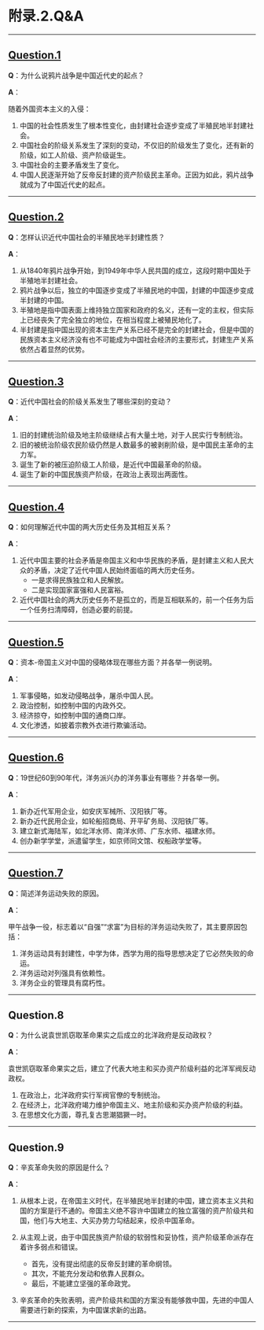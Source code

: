 # **附录.2.Q&A**

---

<a id="1"></a>

## **[Question.1](Chapter.1.md#1)**

**Q**：为什么说鸦片战争是中国近代史的起点？

**A**：

随着外国资本主义的入侵：

1. 中国的社会性质发生了根本性变化，由封建社会逐步变成了半殖民地半封建社会。
2. 中国社会的阶级关系发生了深刻的变动，不仅旧的阶级发生了变化，还有新的阶级，如工人阶级、资产阶级诞生。
3. 中国社会的主要矛盾发生了变化。
4. 中国人民逐渐开始了反帝反封建的资产阶级民主革命。正因为如此，鸦片战争就成为了中国近代史的起点。

---

<a id="2"></a>

## **[Question.2](Chapter.1.md#1)**

**Q**：怎样认识近代中国社会的半殖民地半封建性质？

**A**：

1. 从1840年鸦片战争开始，到1949年中华人民共国的成立，这段时期中国处于半殖地半封建社会。
2. 鸦片战争以后，独立的中国逐步变成了半殖民地的中国，封建的中国逐步变成半封建的中国。
3. 半殖地是指中国表面上维持独立国家和政府的名义，还有一定的主权，但实际上已经丧失了完全独立的地位，在相当程度上被殖民地化了。
4. 半封建是指中国出现的资本主生产关系已经不是完全的封建社会，但是中国的民族资本主义经济没有也不可能成为中国社会经济的主要形式，封建生产关系依然占着显然的优势。

---

<a id="3"></a>

## **[Question.3](Chapter.1.md#3)**

**Q**：近代中国社会的阶级关系发生了哪些深刻的变动？

**A**：

1. 旧的封建统治阶级及地主阶级继续占有大量土地，对于人民实行专制统治。
2. 旧的被统治阶级农民阶级仍然是人数最多的被剥削阶级，是中国民主革命的主力军。
3. 诞生了新的被压迫阶级工人阶级，是近代中国最革命的阶级。
4. 诞生了新的中国民族资产阶级，在政治上表现出两面性。

---

<a id="4"></a>

## **[Question.4](Chapter.1.md#4)**

**Q**：如何理解近代中国的两大历史任务及其相互关系？

**A**：

1. 近代中国主要的社会矛盾是帝国主义和中华民族的矛盾，是封建主义和人民大众的矛盾，决定了近代中国人民始终面临的两大历史任务。
      - 一是求得民族独立和人民解放。
      - 二是实现国家富强和人民富裕。
2. 近代中国社会的两大历史任务不是孤立的，而是互相联系的，前一个任务为后一个任务扫清障碍，创造必要的前提。

---

<a id="5"></a>

## **[Question.5](Chapter.1.md#5)**

**Q**：资本-帝国主义对中国的侵略体现在哪些方面？并各举一例说明。

**A**：

1. 军事侵略，如发动侵略战争，屠杀中国人民。
2. 政治控制，如控制中国的内政外交。
3. 经济掠夺，如控制中国的通商口岸。
4. 文化渗透，如披着宗教外衣进行欺骗活动。

---

<a id="6"></a>

## **[Question.6](Chapter.2.md#6)**

**Q**：19世纪60到90年代，洋务派兴办的洋务事业有哪些？并各举一例。

**A**：

1. 新办近代军用企业，如安庆军械所、汉阳铁厂等。
2. 新办近代民用企业，如轮船招商局、开平矿务局、汉阳铁厂等。
3. 建立新式海陆军，如北洋水师、南洋水师、广东水师、福建水师。
4. 创办新学学堂，派遣留学生，如京师同文馆、权船政学堂等。

---

<a id="7"></a>

## **[Question.7](Chapter.2.md#7)**

**Q**：简述洋务运动失败的原因。

**A**：

甲午战争一役，标志着以“自强”“求富”为目标的洋务运动失败了，其主要原因包括：

1. 洋务运动具有封建性，中学为体，西学为用的指导思想决定了它必然失败的命运。
2. 洋务运动对列强具有依赖性。
3. 洋务企业的管理具有腐朽性。

---

<a id="8"></a>

## **Question.8**

**Q**：为什么说袁世凯窃取革命果实之后成立的北洋政府是反动政权？

**A**：

袁世凯窃取革命果实之后，建立了代表大地主和买办资产阶级利益的北洋军阀反动政权。

1. 在政治上，北洋政府实行军阀官僚的专制统治。
2. 在经济上，北洋政府竭力维护帝国主义、地主阶级和买办资产阶级的利益。
3. 在思想文化方面，尊孔复古思潮猖獗一时。

---

<a id="9"></a>

## **Question.9**

**Q**：辛亥革命失败的原因是什么？

**A**：

1. 从根本上说，在帝国主义时代，在半殖民地半封建的中国，建立资本主义共和国的方案是行不通的。帝国主义绝不容许中国建立的独立富强的资产阶级共和国，他们与大地主、大买办势力勾结起来，绞杀中国革命。

2. 从主观上说，由于中国民族资产阶级的软弱性和妥协性，资产阶级革命派存在着许多弱点和错误。
      - 首先，没有提出彻底的反帝反封建的革命纲领。
      - 其次，不能充分发动和依靠人民群众。
      - 最后，不能建立坚强的革命政党。
3. 辛亥革命的失败表明，资产阶级共和国的方案没有能够救中国，先进的中国人需要进行新的探索，为中国谋求新的出路。 

---